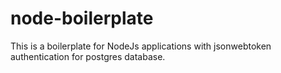 # node-boilerplate

This is a boilerplate for NodeJs applications with jsonwebtoken authentication for postgres database.